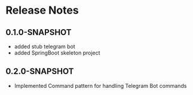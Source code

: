 # Release Notes

## 0.1.0-SNAPSHOT

* added stub telegram bot
* added SpringBoot skeleton project

## 0.2.0-SNAPSHOT 

* Implemented Command pattern for handling Telegram Bot commands